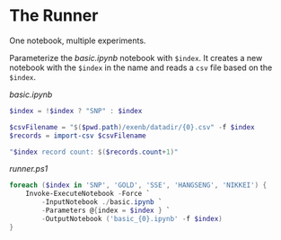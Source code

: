 # The Runner

One notebook, multiple experiments.

Parameterize the _basic.ipynb_ notebook with `$index`. It creates a new notebook with the `$index` in the name and reads a `csv` file based on the `$index`.

_basic.ipynb_

```powershell
$index = !$index ? "SNP" : $index

$csvFilename = "$($pwd.path)/exenb/datadir/{0}.csv" -f $index
$records = import-csv $csvFilename

"$index record count: $($records.count+1)"
```

_runner.ps1_

```powershell
foreach ($index in 'SNP', 'GOLD', 'SSE', 'HANGSENG', 'NIKKEI') {
    Invoke-ExecuteNotebook -Force `
        -InputNotebook ./basic.ipynb `
        -Parameters @{index = $index } `
        -OutputNotebook ('basic_{0}.ipynb' -f $index)
}
```